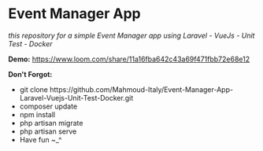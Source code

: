 # Event Manager App

<i>this repository for a simple Event Manager app using Laravel - VueJs - Unit Test - Docker</i>
 
<b>Demo:</b> 
https://www.loom.com/share/11a16fba642c43a69f471fbb72e68e12

  
<b>Don't Forgot:</b> 
<ul>
<li> git clone https://github.com/Mahmoud-Italy/Event-Manager-App-Laravel-Vuejs-Unit-Test-Docker.git</li>
<li> composer update</li>
<li> npm install</li>
<li> php artisan migrate</li> 
<li> php artisan serve</li>
<li> Have fun ~_^ </li> 
</ul>
